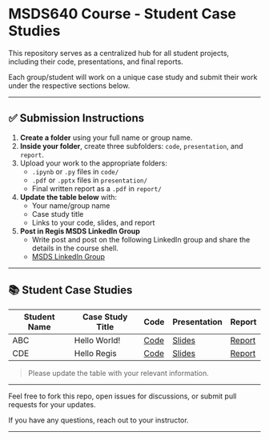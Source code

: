 # MSDS640 Course - Student Case Studies

This repository serves as a centralized hub for all student projects, including their code, presentations, and final reports.

Each group/student will work on a unique case study and submit their work under the respective sections below. 

---

## ✅ Submission Instructions

1. **Create a folder** using your full name or group name.
2. **Inside your folder**, create three subfolders: `code`, `presentation`, and `report`.
3. Upload your work to the appropriate folders:
   - `.ipynb` or `.py` files in `code/`
   - `.pdf` or `.pptx` files in `presentation/`
   - Final written report as a `.pdf` in `report/`
4. **Update the table below** with:
   - Your name/group name
   - Case study title
   - Links to your code, slides, and report
5. **Post in Regis MSDS LinkedIn Group**
   - Write post and post on the following LinkedIn group and share the details in the course shell.
   - [MSDS LinkedIn Group](https://www.linkedin.com/groups/12682252/)

---

## 📚 Student Case Studies

| Student Name | Case Study Title | Code | Presentation | Report |
|--------------|------------------|------|--------------|--------|
| ABC          | Hello World!     | [Code](link-to-code) | [Slides](link-to-presentation) | [Report](link-to-report) |
| CDE          | Hello Regis      | [Code](link-to-code) | [Slides](link-to-presentation) | [Report](link-to-report) |

> Please update the table with your relevant information.

---

Feel free to fork this repo, open issues for discussions, or submit pull requests for your updates.

If you have any questions, reach out to your instructor.

---

